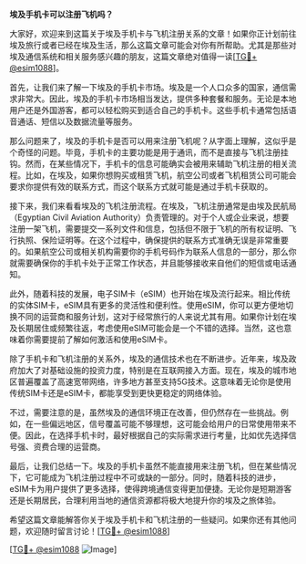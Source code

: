 **埃及手机卡可以注册飞机吗？**

大家好，欢迎来到这篇关于埃及手机卡与飞机注册关系的文章！如果你正计划前往埃及旅行或者已经在埃及生活，那么这篇文章可能会对你有所帮助。尤其是那些对埃及通信系统和相关服务感兴趣的朋友，这篇文章绝对值得一读[[TG💪+ @esim1088](https://t.me/s/esim1088)]。

首先，让我们来了解一下埃及的手机卡市场。埃及是一个人口众多的国家，通信需求非常大。因此，埃及的手机卡市场相当发达，提供多种套餐和服务。无论是本地用户还是外国游客，都可以轻松购买到适合自己的手机卡。这些手机卡通常包括语音通话、短信以及数据流量等服务。

那么问题来了，埃及的手机卡是否可以用来注册飞机呢？从字面上理解，这似乎是个奇怪的问题。毕竟，手机卡的主要功能是用于通讯，而不是直接与飞机注册挂钩。然而，在某些情况下，手机卡的信息可能确实会被用来辅助飞机注册的相关流程。比如，在埃及，如果你想购买或租赁飞机，航空公司或者飞机租赁公司可能会要求你提供有效的联系方式，而这个联系方式就可能是通过手机卡获取的。

接下来，我们来看看埃及的飞机注册流程。在埃及，飞机注册通常是由埃及民航局（Egyptian Civil Aviation Authority）负责管理的。对于个人或企业来说，想要注册一架飞机，需要提交一系列文件和信息，包括但不限于飞机的所有权证明、飞行执照、保险证明等。在这个过程中，确保提供的联系方式准确无误是非常重要的。如果航空公司或相关机构需要你的手机号码作为联系人信息的一部分，那么你就需要确保你的手机卡处于正常工作状态，并且能够接收来自他们的短信或电话通知。

此外，随着科技的发展，电子SIM卡（eSIM）也开始在埃及流行起来。相比传统的实体SIM卡，eSIM具有更多的灵活性和便利性。使用eSIM，你可以更方便地切换不同的运营商和服务计划，这对于经常旅行的人来说尤其有用。如果你计划在埃及长期居住或频繁往返，考虑使用eSIM可能会是一个不错的选择。当然，这也意味着你需要提前了解如何激活和使用eSIM卡。

除了手机卡和飞机注册的关系外，埃及的通信技术也在不断进步。近年来，埃及政府加大了对基础设施的投资力度，特别是在互联网接入方面。现在，埃及的城市地区普遍覆盖了高速宽带网络，许多地方甚至支持5G技术。这意味着无论你是使用传统SIM卡还是eSIM卡，都能享受到更快更稳定的网络体验。

不过，需要注意的是，虽然埃及的通信环境正在改善，但仍然存在一些挑战。例如，在一些偏远地区，信号覆盖可能不够理想，这可能会给用户的日常使用带来不便。因此，在选择手机卡时，最好根据自己的实际需求进行考量，比如优先选择信号强、资费合理的运营商。

最后，让我们总结一下。埃及的手机卡虽然不能直接用来注册飞机，但在某些情况下，它可能成为飞机注册过程中不可或缺的一部分。同时，随着科技的进步，eSIM卡为用户提供了更多选择，使得跨境通信变得更加便捷。无论你是短期游客还是长期居民，合理利用当地的通信资源都将极大地提升你的埃及之旅体验。

希望这篇文章能解答你关于埃及手机卡和飞机注册的一些疑问。如果你还有其他问题，欢迎随时留言讨论！[[TG💪+ @esim1088](https://t.me/s/esim1088)] 

[[TG💪+ @esim1088](https://t.me/s/esim1088) ![Image](https://i.postimg.cc/4NQfJmqS/Snipaste-2025-05-13-00-14-12.png)]